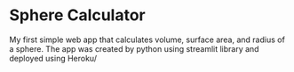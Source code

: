 # Sphere Calculator
My first simple web app that calculates volume, surface area, and radius of a sphere. The app was created by python using streamlit library and deployed using Heroku/
